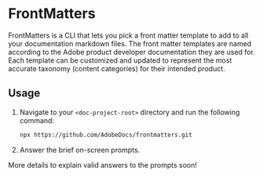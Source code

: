 # FrontMatters

FrontMatters is a CLI that lets you pick a front matter template to add to all your documentation markdown files. 
The front matter templates are named according to the Adobe product developer documentation they are used for. 
Each template can be customized and updated to represent the most accurate taxonomy (content categories) for their intended product.

## Usage

1. Navigate to your `<doc-project-root>` directory and run the following command:

    ```bash
    npx https://github.com/AdobeDocs/frontmatters.git
    ```

2. Answer the brief on-screen prompts. 
   
More details to explain valid answers to the prompts soon!
